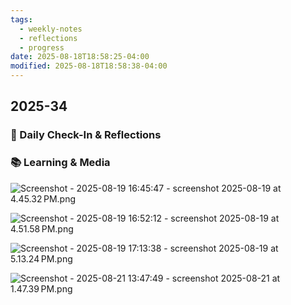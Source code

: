 ```yaml
---
tags:
  - weekly-notes
  - reflections
  - progress
date: 2025-08-18T18:58:25-04:00
modified: 2025-08-18T18:58:38-04:00
---
```

## 2025-34
### 🌟 Daily Check-In & Reflections

### 📚 Learning & Media
<!-- Books, articles, movies, TV shows, podcasts consumed -->

![Screenshot - 2025-08-19 16:45:47 - screenshot 2025-08-19 at 4.45.32 PM.png](http://res.cloudinary.com/ejf/image/upload/v1755636345/screenshot_2025-08-19_at_4.45.32_PM.png)

![Screenshot - 2025-08-19 16:52:12 - screenshot 2025-08-19 at 4.51.58 PM.png](http://res.cloudinary.com/ejf/image/upload/v1755636731/screenshot_2025-08-19_at_4.51.58_PM.png)

![Screenshot - 2025-08-19 17:13:38 - screenshot 2025-08-19 at 5.13.24 PM.png](http://res.cloudinary.com/ejf/image/upload/v1755638017/screenshot_2025-08-19_at_5.13.24_PM.png)

![Screenshot - 2025-08-21 13:47:49 - screenshot 2025-08-21 at 1.47.39 PM.png](http://res.cloudinary.com/ejf/image/upload/v1755798468/screenshot_2025-08-21_at_1.47.39_PM.png)

